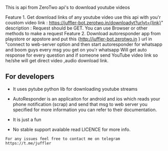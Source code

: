 This is api from ZeroTwo api's to download youtube videos 

Feature 1. 
        Get download links of any youtube video use this api with you'r coustom video link :
        https://juffler-bot.zerotwo.in/downloadyt?urlyt={link}"
        description : Request should be GET. You can use Browser or other methods to make a request
Feature 2. 
        Download autoresponder app from playstore or appstore and put this {http://juffler-bot.zerotwo.in } url in "connect to web-server option 
        and then start autoresponder for whatsapp and boom guys every msg you get on you'r whatsapp 
        Will get auto response for every question and if someone send YouTube video link so he/she will get direct video ,audio download link.
        
## For developers
* It uses pytube python lib for downloading youtube streams
* AutoResponder is an applicaiton for android and ios which reads your phone notification (scrap) and send that msg to web server you specified for more information you can refer to their documentation.
* It is just a fun 

* No stable support avalable read LICENCE for more info.


```For any issues feel free to contact me on telegram https://t.me/juffler```
